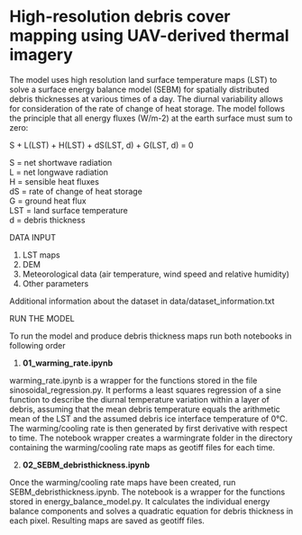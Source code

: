 # High-resolution debris cover mapping using UAV-derived thermal imagery

The model uses high resolution land surface temperature maps (LST) to solve a surface energy balance model (SEBM) for spatially distributed debris thicknesses at various times of a day. The diurnal variability allows for consideration of the rate of change of heat storage.
The model follows the principle that all energy fluxes (W/m-2) at the earth surface must sum to zero:

S + L(LST) + H(LST) + dS(LST, d) + G(LST, d) = 0

S = net shortwave radiation \
L = net longwave radiation \
H = sensible heat fluxes \
dS = rate of change of heat storage \
G = ground heat flux \
LST = land surface temperature \
d = debris thickness

DATA INPUT
1) LST maps
2) DEM
3) Meteorological data (air temperature, wind speed and relative humidity)
4) Other parameters

Additional information about the dataset in data/dataset_information.txt


RUN THE MODEL

To run the model and produce debris thickness maps run both notebooks in following order

1) __01_warming_rate.ipynb__

warming_rate.ipynb is a wrapper for the functions stored in the file sinosoidal_regression.py. It performs a least squares regression of a sine function to describe the diurnal temperature variation within a layer of debris, assuming that the mean debris temperature equals the arithmetic mean of the LST and the assumed debris ice interface temperature of 0°C. The warming/cooling rate is then generated by first derivative with respect to time. The notebook wrapper creates a warmingrate folder in the directory containing the warming/cooling rate maps as geotiff files for each time.

2) __02_SEBM_debristhickness.ipynb__

Once the warming/cooling rate maps have been created, run SEBM_debristhickness.ipynb. The notebook is a wrapper for the functions stored in energy_balance_model.py. It calculates the individual energy balance components and solves a quadratic equation for debris thickness in each pixel. Resulting maps are saved as geotiff files.
